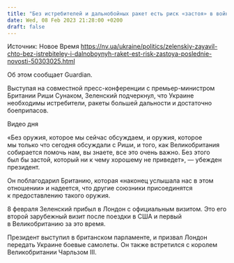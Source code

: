 ```yaml
---
title: "Без истребителей и дальнобойных ракет есть риск «застоя» в войне — Зеленский"
date: Wed, 08 Feb 2023 21:28:00 +0200
draft: false
---
```

Источник: Новое Время https://nv.ua/ukraine/politics/zelenskiy-zayavil-chto-bez-istrebiteley-i-dalnoboynyh-raket-est-risk-zastoya-poslednie-novosti-50303025.html


Об этом сообщает Guardian.

Выступая на совместной пресс-конференции с премьер-министром Британии Риши Сунаком, Зеленский подчеркнул, что Украине необходимы истребители, ракеты большей дальности и достаточно боеприпасов.

  Видео дня   

«Без оружия, которое мы сейчас обсуждаем, и оружия, которое мы только что сегодня обсуждали с Риши, и того, как Великобритания собирается помочь нам, вы знаете, все это очень важно. Без этого был бы застой, который ни к чему хорошему не приведет», — убежден президент.

Он поблагодарил Британию, которая «наконец услышала нас в этом отношении» и надеется, что другие союзники присоединятся к предоставлению такого оружия.

8 февраля Зеленский прибыл в Лондон с официальным визитом. Это его второй зарубежный визит после поездки в США и первый в Великобританию за это время.



Президент выступил в британском парламенте, и призвал Лондон передать Украине боевые самолеты. Он также встретился с королем Великобритании Чарльзом III.
